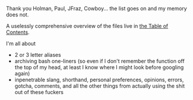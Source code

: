 Thank you Holman, Paul, JFraz, Cowboy... the list goes on and my memory does
not.

A uselessly comprehensive overview of the files live in [the Table of
Contents](./TOC.md).

I'm all about
- 2 or 3 letter aliases
- archiving bash one-liners (so even if I don't remember the function off the
  top of my head, at least I know where I might look before googling again)
- inpenetrable slang, shorthand, personal preferences, opinions, errors,
  gotcha, comments, and all the other things from actually using the shit out
  of these fuckers
